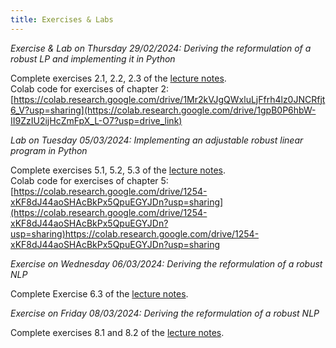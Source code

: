 ```yaml
---
title: Exercises & Labs
---
```


_Exercise & Lab on Thursday 29/02/2024: Deriving the reformulation of a robust LP and implementing it in  Python_

Complete exercises 2.1, 2.2, 2.3 of the [lecture notes](./LectureNotes_v15.pdf).  
Colab code for exercises of chapter 2:  
[https://colab.research.google.com/drive/1Mr2kVJgQWxluLjFfrh4lz0JNCRfjt6_V?usp=sharing](https://colab.research.google.com/drive/1gpB0P6hbW-II9ZzIU2ijHcZmFpX_L-O7?usp=drive_link)
  

  
_Lab on Tuesday 05/03/2024: Implementing an adjustable robust linear program in Python_

Complete exercises 5.1, 5.2, 5.3 of the [lecture notes](./LectureNotes_v15.pdf).  
Colab code for exercises of chapter 5:  
[https://colab.research.google.com/drive/1254-xKF8dJ44aoSHAcBkPx5QpuEGYJDn?usp=sharing](https://colab.research.google.com/drive/1254-xKF8dJ44aoSHAcBkPx5QpuEGYJDn?usp=sharing)https://colab.research.google.com/drive/1254-xKF8dJ44aoSHAcBkPx5QpuEGYJDn?usp=sharing


  
_Exercise on Wednesday 06/03/2024: Deriving the reformulation of a robust NLP_

Complete Exercise 6.3 of the [lecture notes](./LectureNotes_v15.pdf).


  
_Exercise on Friday 08/03/2024: Deriving the reformulation of a robust NLP_

Complete exercises 8.1 and 8.2 of the [lecture notes](./LectureNotes_v15.pdf).
